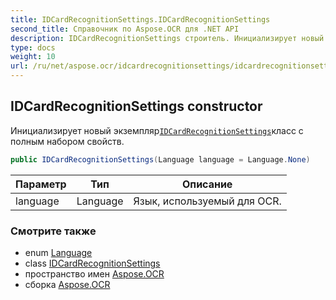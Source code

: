```yaml
---
title: IDCardRecognitionSettings.IDCardRecognitionSettings
second_title: Справочник по Aspose.OCR для .NET API
description: IDCardRecognitionSettings строитель. Инициализирует новый экземплярIDCardRecognitionSettingsкласс с полным набором свойств.
type: docs
weight: 10
url: /ru/net/aspose.ocr/idcardrecognitionsettings/idcardrecognitionsettings/
---
```

## IDCardRecognitionSettings constructor

Инициализирует новый экземпляр[`IDCardRecognitionSettings`](../)класс с полным набором свойств.

```csharp
public IDCardRecognitionSettings(Language language = Language.None)
```

| Параметр | Тип | Описание |
| --- | --- | --- |
| language | Language | Язык, используемый для OCR. |

### Смотрите также

* enum [Language](../../language/)
* class [IDCardRecognitionSettings](../)
* пространство имен [Aspose.OCR](../../idcardrecognitionsettings/)
* сборка [Aspose.OCR](../../../)



